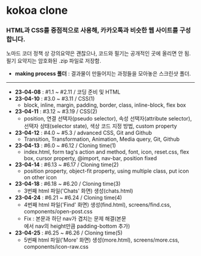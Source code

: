 # kokoa clone
### HTML과 CSS를 중점적으로 사용해, 카카오톡과 비슷한 웹 사이트를 구성합니다.  
  
노마드 코더 정책 상 강의요약은 괜찮으나, 코드와 필기는 공개적인 곳에 올리면 안 됨.  
필기 요약지는 암호화된 .zip 파일로 저장함.

- **making process 폴더** : 결과물이 만들어지는 과정들을 모아놓은 스크린샷 폴더.  

---

- **23-04-08** : #1.1 ~ #2.11 / 코딩 준비 및 HTML
- **23-04-10** : #3.0 ~ #3.11 / CSS(1)
	- block, inline, margin, padding, border, class, inline-block, flex box
- **23-04-11** : #3.12 ~ #3.19 / CSS(2)
	- position, 연결 선택자(pseudo selector), 속성 선택자(attribute selector), 선택자 상태(selector state), 색상 코드 지정 방법, custom property
- **23-04-12** : #4.0 ~ #5.3 / advanced CSS, Git and Github
	- Transition, Transformation, Animation, Media query, Git, Github
- **23-04-13** : #6.0 ~ #6.12 / Cloning time(1)
	- index.html, form tag's action and method, font, icon, reset.css, flex box, cursor property, @import, nav-bar, position fixed
- **23-04-14** : #6.13 ~ #6.17 / Cloning time(2)
	- position property, object-fit property, using multiple class, put icon on other icon
- **23-04-18** : #6.18 ~ #6.20 / Cloning time(3)
	- 3번째 html 파일('Chats' 화면) 생성(chats.html)
- **23-04-24** : #6.21 ~ #6.24 / Cloning time(4)
	- 4번째 html 파일('Find' 화면) 생성(find.html), screens/find.css, components/open-post.css
	- Fix : 본문과 하단 nav가 겹치는 문제 해결(본문<main>에서 nav의 height만큼 padding-bottom 추가)
- **23-04-25** : #6.25 ~ #6.26 / Cloning time(5)
	- 5번째 html 파일('More' 화면) 생성(more.html), screens/more.css, components/icon-raw.css